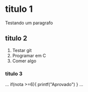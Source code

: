 # titulo 1

Testando um paragrafo

## titulo 2 

1. Testar git
2. Programar em C
3. Comer algo

### titulo 3

...
if(nota >=6){
	printf("Aprovado")
}
...
